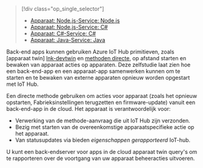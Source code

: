 > [!div class="op_single_selector"]
> * [Apparaat: Node.js-Service: Node.js](../articles/iot-hub/iot-hub-node-node-device-management-get-started.md)
> * [Apparaat: Node.js-Service: C#](../articles/iot-hub/iot-hub-csharp-node-device-management-get-started.md)
> * [Apparaat: C#-Service: C#](../articles/iot-hub/iot-hub-csharp-csharp-device-management-get-started.md)
> * [Apparaat: Java-Service: Java](../articles/iot-hub/iot-hub-java-java-device-management-getstarted.md)

Back-end apps kunnen gebruiken Azure IoT Hub primitieven, zoals [apparaat twin] [ lnk-devtwin] en [methoden directe][lnk-c2dmethod], op afstand starten en bewaken van apparaat acties op apparaten. Deze zelfstudie laat zien hoe een back-end-app en een apparaat-app samenwerken kunnen om te starten en te bewaken van externe apparaten opnieuw worden opgestart met IoT Hub.

Een directe methode gebruiken om acties voor apparaat (zoals het opnieuw opstarten, Fabrieksinstellingen terugzetten en firmware-update) vanuit een back-end-app in de cloud. Het apparaat is verantwoordelijk voor:

* Verwerking van de methode-aanvraag die uit IoT Hub zijn verzonden.
* Bezig met starten van de overeenkomstige apparaatspecifieke actie op het apparaat.
* Van statusupdates via bieden *eigenschappen gerapporteerd* IoT-hub.

U kunt een back-endserver voor apps in de cloud apparaat twin query's om te rapporteren over de voortgang van uw apparaat beheeracties uitvoeren.

[lnk-devtwin]: ../articles/iot-hub/iot-hub-devguide-device-twins.md
[lnk-c2dmethod]: ../articles/iot-hub/iot-hub-devguide-direct-methods.md
